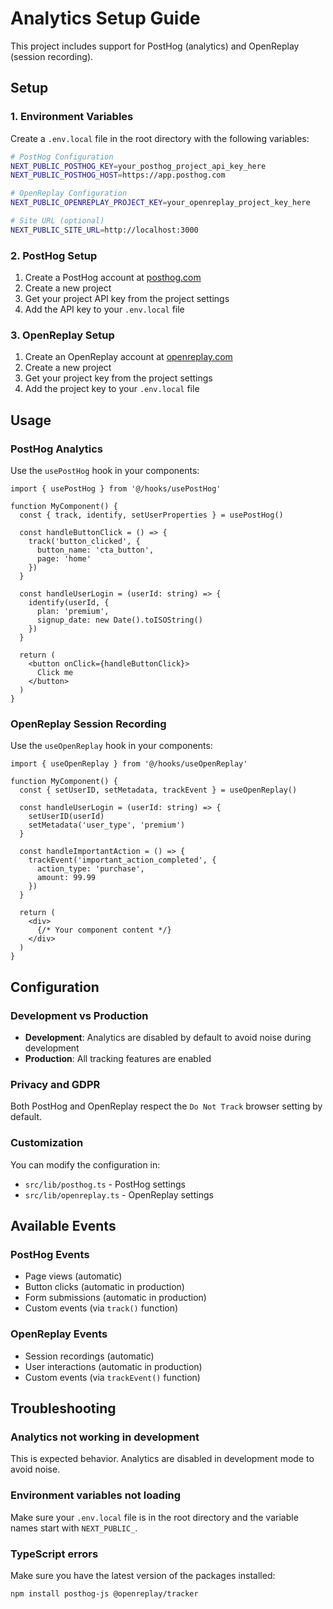 # Analytics Setup Guide

This project includes support for PostHog (analytics) and OpenReplay (session recording).

## Setup

### 1. Environment Variables

Create a `.env.local` file in the root directory with the following variables:

```bash
# PostHog Configuration
NEXT_PUBLIC_POSTHOG_KEY=your_posthog_project_api_key_here
NEXT_PUBLIC_POSTHOG_HOST=https://app.posthog.com

# OpenReplay Configuration
NEXT_PUBLIC_OPENREPLAY_PROJECT_KEY=your_openreplay_project_key_here

# Site URL (optional)
NEXT_PUBLIC_SITE_URL=http://localhost:3000
```

### 2. PostHog Setup

1. Create a PostHog account at [posthog.com](https://posthog.com)
2. Create a new project
3. Get your project API key from the project settings
4. Add the API key to your `.env.local` file

### 3. OpenReplay Setup

1. Create an OpenReplay account at [openreplay.com](https://openreplay.com)
2. Create a new project
3. Get your project key from the project settings
4. Add the project key to your `.env.local` file

## Usage

### PostHog Analytics

Use the `usePostHog` hook in your components:

```tsx
import { usePostHog } from '@/hooks/usePostHog'

function MyComponent() {
  const { track, identify, setUserProperties } = usePostHog()

  const handleButtonClick = () => {
    track('button_clicked', {
      button_name: 'cta_button',
      page: 'home'
    })
  }

  const handleUserLogin = (userId: string) => {
    identify(userId, {
      plan: 'premium',
      signup_date: new Date().toISOString()
    })
  }

  return (
    <button onClick={handleButtonClick}>
      Click me
    </button>
  )
}
```

### OpenReplay Session Recording

Use the `useOpenReplay` hook in your components:

```tsx
import { useOpenReplay } from '@/hooks/useOpenReplay'

function MyComponent() {
  const { setUserID, setMetadata, trackEvent } = useOpenReplay()

  const handleUserLogin = (userId: string) => {
    setUserID(userId)
    setMetadata('user_type', 'premium')
  }

  const handleImportantAction = () => {
    trackEvent('important_action_completed', {
      action_type: 'purchase',
      amount: 99.99
    })
  }

  return (
    <div>
      {/* Your component content */}
    </div>
  )
}
```

## Configuration

### Development vs Production

- **Development**: Analytics are disabled by default to avoid noise during development
- **Production**: All tracking features are enabled

### Privacy and GDPR

Both PostHog and OpenReplay respect the `Do Not Track` browser setting by default.

### Customization

You can modify the configuration in:
- `src/lib/posthog.ts` - PostHog settings
- `src/lib/openreplay.ts` - OpenReplay settings

## Available Events

### PostHog Events
- Page views (automatic)
- Button clicks (automatic in production)
- Form submissions (automatic in production)
- Custom events (via `track()` function)

### OpenReplay Events
- Session recordings (automatic)
- User interactions (automatic in production)
- Custom events (via `trackEvent()` function)

## Troubleshooting

### Analytics not working in development
This is expected behavior. Analytics are disabled in development mode to avoid noise.

### Environment variables not loading
Make sure your `.env.local` file is in the root directory and the variable names start with `NEXT_PUBLIC_`.

### TypeScript errors
Make sure you have the latest version of the packages installed:
```bash
npm install posthog-js @openreplay/tracker
```
